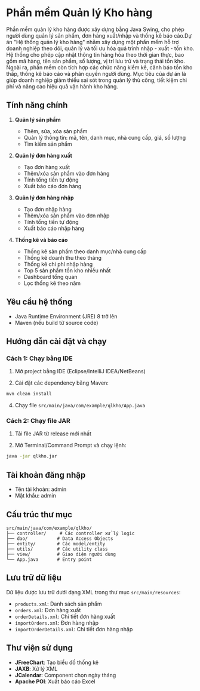 # Phần mềm Quản lý Kho hàng

Phần mềm quản lý kho hàng được xây dựng bằng Java Swing, cho phép người dùng quản lý sản phẩm, đơn hàng xuất/nhập và thống kê báo cáo.Dự án "Hệ thống quản lý kho hàng" nhằm xây dựng một phần mềm hỗ trợ doanh nghiệp theo dõi, quản lý và tối ưu hóa quá trình nhập - xuất - tồn kho. Hệ thống cho phép cập nhật thông tin hàng hóa theo thời gian thực, bao gồm mã hàng, tên sản phẩm, số lượng, vị trí lưu trữ và trạng thái tồn kho. Ngoài ra, phần mềm còn tích hợp các chức năng kiểm kê, cảnh báo tồn kho thấp, thống kê báo cáo và phân quyền người dùng. Mục tiêu của dự án là giúp doanh nghiệp giảm thiểu sai sót trong quản lý thủ công, tiết kiệm chi phí và nâng cao hiệu quả vận hành kho hàng.

## Tính năng chính

1. **Quản lý sản phẩm**

   - Thêm, sửa, xóa sản phẩm
   - Quản lý thông tin: mã, tên, danh mục, nhà cung cấp, giá, số lượng
   - Tìm kiếm sản phẩm

2. **Quản lý đơn hàng xuất**

   - Tạo đơn hàng xuất
   - Thêm/xóa sản phẩm vào đơn hàng
   - Tính tổng tiền tự động
   - Xuất báo cáo đơn hàng

3. **Quản lý đơn hàng nhập**

   - Tạo đơn nhập hàng
   - Thêm/xóa sản phẩm vào đơn nhập
   - Tính tổng tiền tự động
   - Xuất báo cáo nhập hàng

4. **Thống kê và báo cáo**
   - Thống kê sản phẩm theo danh mục/nhà cung cấp
   - Thống kê doanh thu theo tháng
   - Thống kê chi phí nhập hàng
   - Top 5 sản phẩm tồn kho nhiều nhất
   - Dashboard tổng quan
   - Lọc thống kê theo năm

## Yêu cầu hệ thống

- Java Runtime Environment (JRE) 8 trở lên
- Maven (nếu build từ source code)

## Hướng dẫn cài đặt và chạy

### Cách 1: Chạy bằng IDE

1. Mở project bằng IDE (Eclipse/IntelliJ IDEA/NetBeans)

2. Cài đặt các dependency bằng Maven:

```bash
mvn clean install
```

4. Chạy file `src/main/java/com/example/qlkho/App.java`

### Cách 2: Chạy file JAR

1. Tải file JAR từ release mới nhất

2. Mở Terminal/Command Prompt và chạy lệnh:

```bash
java -jar qlkho.jar
```

## Tài khoản đăng nhập

- Tên tài khoản: admin
- Mật khẩu: admin

## Cấu trúc thư mục

```
src/main/java/com/example/qlkho/
├── controller/     # Các controller xử lý logic
├── dao/           # Data Access Objects
├── entity/        # Các model/entity
├── utils/         # Các utility class
├── view/          # Giao diện người dùng
└── App.java       # Entry point
```

## Lưu trữ dữ liệu

Dữ liệu được lưu trữ dưới dạng XML trong thư mục `src/main/resources`:

- `products.xml`: Danh sách sản phẩm
- `orders.xml`: Đơn hàng xuất
- `orderDetails.xml`: Chi tiết đơn hàng xuất
- `importOrders.xml`: Đơn hàng nhập
- `importOrderDetails.xml`: Chi tiết đơn hàng nhập

## Thư viện sử dụng

- **JFreeChart**: Tạo biểu đồ thống kê
- **JAXB**: Xử lý XML
- **JCalendar**: Component chọn ngày tháng
- **Apache POI**: Xuất báo cáo Excel
